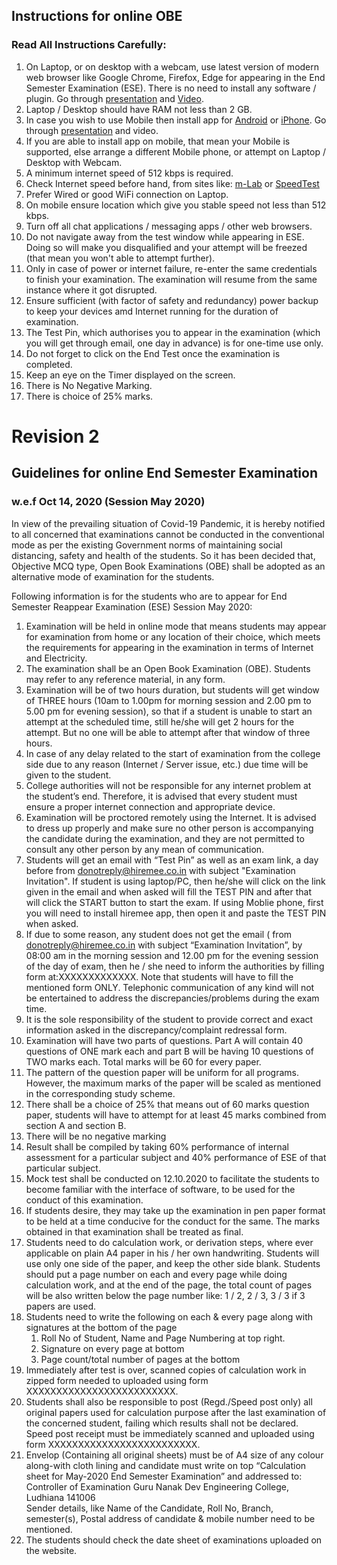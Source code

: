 ## Instructions for online OBE

### Read All Instructions Carefully:

1. On Laptop, or on desktop with a webcam, use latest version of modern web browser like Google Chrome, Firefox, Edge for appearing in the End Semester Examination (ESE). There is no need to install any software / plugin. Go through [presentation](https://drive.google.com/file/d/1o2EoB9I3prdUXbZgzDOnC7eG0B2BOKIO/view?usp=sharing) and [Video](https://drive.google.com/file/d/1--ebSCqGEKvkBc1OFbb5AGEnQFf3OKen/view?usp=sharing).
1. Laptop / Desktop should have RAM not less than 2 GB.
1. In case you wish to use Mobile then install app for [Android](https://play.google.com/store/apps/details?id=com.mobility.hiremeeapp) or [iPhone](https://itunes.apple.com/in/app/hiremee/id1210630369?mt=8). Go through [presentation](https://drive.google.com/file/d/13uCC8WgHoi909H_zwx5Vix269FIrf15G/view?usp=sharing) and video.
1. If you are able to install app on mobile, that mean your Mobile is supported, else arrange a different Mobile phone, or attempt on Laptop / Desktop with Webcam.
1. A minimum internet speed of 512 kbps is required.
1. Check Internet speed before hand, from sites like: [m-Lab](https://speed.measurementlab.net) or [SpeedTest](https://www.speedtest.net)
1. Prefer Wired or good WiFi connection on Laptop.
1. On mobile ensure location which give you stable speed not less than 512 kbps.
1. Turn off all chat applications / messaging apps / other web browsers.
1. Do not navigate away from the test window while appearing in ESE. Doing so will make you disqualified and your attempt will be freezed (that mean you won't able to attempt further).
1. Only in case of power or internet failure, re-enter the same credentials to finish your examination. The examination will resume from the same instance where it got disrupted.
1. Ensure sufficient (with factor of safety and redundancy) power backup to keep your devices amd Internet running for the duration of examination.
1. The Test Pin, which authorises you to appear in the examination (which you will get through email, one day in advance) is for one-time use only.
1. Do not forget to click on the End Test once the examination is completed.
1. Keep an eye on the Timer displayed on the screen.
1. There is No Negative Marking.
1. There is choice of 25% marks.

# Revision 2

## Guidelines for online End Semester Examination

### w.e.f Oct 14, 2020 (Session May 2020)

In view of the prevailing situation of Covid-19 Pandemic, it is hereby
notified to all concerned that examinations cannot be conducted in the
conventional mode as per the existing Government norms of maintaining social
distancing, safety and health of the students. So it has been decided that,
Objective MCQ type, Open Book Examinations (OBE) shall be adopted as an
alternative mode of examination for the students.

Following information is for the students who are to appear for End Semester
Reappear Examination (ESE) Session May 2020:

1. Examination will be held in online mode that means students may appear
for examination from home or any location of their choice, which meets the
requirements for appearing in the examination in terms of Internet and
Electricity.
2. The examination shall be an Open Book Examination (OBE). Students may
refer to any reference material, in any form.
3. Examination will be of two hours duration, but students will get window
of THREE hours (10am to 1.00pm for morning session and 2.00 pm to 5.00 pm
for evening session), so that if a student is unable to start an attempt at
the scheduled time, still he/she will get 2 hours for the attempt. But no
one will be able to attempt after that window of three hours.
4. In case of any delay related to the start of examination from the
college side due to any reason (Internet / Server issue, etc.) due time will
be given to the student.
5. College authorities will not be responsible for any internet problem at
the student’s end. Therefore, it is advised that every student must ensure
a proper internet connection and appropriate device.
6. Examination will be proctored remotely using the Internet. It is
advised to dress up properly and make sure no other person is accompanying
the candidate during the examination, and they are not permitted to consult
any other person by any mean of communication.
7. Students will get an email with “Test Pin” as well as an exam link, a
day before from donotreply@hiremee.co.in with subject "Examination
Invitation". If student is using laptop/PC, then he/she will click on the
link given in the email and when asked will fill the TEST PIN and after that
will click the START button to start the exam. If using Moblie phone, first
you will need to install hiremee app, then open it and paste the TEST PIN
when asked.
8. If due to some reason, any student does not get the email ( from
donotreply@hiremee.co.in with subject “Examination Invitation”, by 08:00 am
in the morning session and 12.00 pm for the evening session of the day of
exam, then he / she need to inform the authorities by filling form
at:XXXXXXXXXXXXX. Note that students will have to fill the mentioned form
ONLY. Telephonic communication of any kind will not be entertained to
address the discrepancies/problems during the exam time.
9. It is the sole responsibility of the student to provide correct and
exact information asked in the discrepancy/complaint redressal form.
10. Examination will have two parts of questions. Part A will contain 40
questions of ONE mark each and part B will be having 10 questions of TWO
marks each. Total marks will be 60 for every paper.
11. The pattern of the question paper will be uniform for all programs. 
However, the maximum marks of the paper will be scaled as mentioned in the
corresponding study scheme.
12. There shall be a choice of 25% that means out of 60 marks question
paper, students will have to attempt for at least 45 marks combined from
section A and section B.
13. There will be no negative marking
14. Result shall be compiled by taking 60% performance of internal
assessment for a particular subject and 40% performance of ESE of that
particular subject.
15. Mock test shall be conducted on 12.10.2020 to facilitate the students
to become familiar with the interface of software, to be used for the
conduct of this examination.
16. If students desire, they may take up the examination in pen paper
format to be held at a time conducive for the conduct for the same. The
marks obtained in that examination shall be treated as final.
17. Students need to do calculation work, or derivation steps, where ever
applicable on plain A4 paper in his / her own handwriting. Students will
use only one side of the paper, and keep the other side blank. Students
should put a page number on each and every page while doing calculation
work, and at the end of the page, the total count of pages will be also
written below the page number like: 1 / 2, 2 / 3, 3 / 3 if 3 papers are
used.
18. Students need to write the following on each & every page along with
signatures at the bottom of the page
    1. Roll No of Student, Name and Page Numbering at top right.
    1. Signature on every page at bottom
    1. Page count/total number of pages at the bottom
19. Immediately after test is over, scanned copies of calculation work in
zipped form needed to uploaded using form XXXXXXXXXXXXXXXXXXXXXXXXX.
20. Students shall also be responsible to post (Regd./Speed post only) all
original papers used for calculation purpose after the last examination of
the concerned student, failing which results shall not be declared. Speed
post receipt must be immediately scanned and uploaded using form
XXXXXXXXXXXXXXXXXXXXXXXXX.
21. Envelop (Containing all original sheets) must be of A4 size of any
colour along-with cloth lining and candidate must write on top “Calculation
sheet for May-2020 End Semester Examination” and addressed to:    
Controller of Examination
Guru Nanak Dev Engineering College,    
Ludhiana 141006  
Sender details, like Name of the Candidate, Roll No, Branch, semester(s),
Postal address of candidate & mobile number need to be mentioned.
22. The students should check the date sheet of examinations uploaded on
the website.
